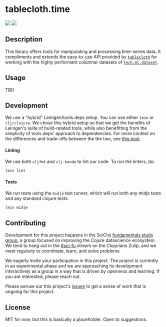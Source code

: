 # tablecloth.time

[![](https://img.shields.io/clojars/v/scicloj/tablecloth.time)](https://clojars.org/scicloj/tablecloth.time)
[![](https://github.com/scicloj/tablecloth.time/actions/workflows/cd.yml/badge.svg)]()

## Description

This library offers tools for manipulating and processing time-series
data. It compliments and extends the easy-to-use API provided by
[`tablecloth`](https://github.com/scicloj/tablecloth) for working with
the highly performant columnar datasets of
[`tech.ml.dataset`](https://github.com/techascent/tech.ml.dataset).

## Usage

TBD

## Development

We use a "hybrid" Leinigen/tools.deps setup. You can use either `lein`
or `clj/clojure`. We chose this hybrid setup so that we get the
benefits of Leinigen's suite of build-related tools, while also
benefitting from the simplicity of tools.deps' approach to
dependencies. For more context on the differences and trade-offs
between the the two, see [this
post](https://clojureverse.org/t/is-there-a-sales-pitch-for-switching-to-deps-edn-from-lein-in-2020/5367/5).

#### Linting

We use both `cljfmt` and `clj-kondo` to lint our code. To run the linters, do:
```bash
lein lint
```

#### Tests

We run tests using the `midje` test runner, which will run both any midje tests
and any standard clojure tests:
```bash
lein midje
```

## Contributing

Development for this project happens in the SciCloj [fundamentals
study
group](https://scicloj.github.io/pages/web_meetings/#sci-fu_group), a
group focused on improving the Cojure datascience ecosystem. We tend
to hang out in the
[\#sci-fu](https://clojurians.zulipchat.com/#narrow/stream/265544-sci-fu)
stream on the Clojurians Zulip, and we meet regularly to coordinate,
learn, and solve problems.

We eagerly invite your participation in this project. The project is currently in an experimental phase and we are approaching its development interactively as a group in a way that is driven by openness and learning. If you are interested, please reach out.

Please peruse our this project's [issues](https://github.com/scicloj/tablecloth.time/issues) to get a sense of work that is ongoing for this project.

## License

MIT for now, but this is basically a placeholder.  Open to suggestions.
